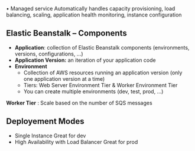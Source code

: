 • Managed service 
	Automatically handles capacity provisioning, load balancing, scaling, application health monitoring, instance configuration

## Elastic Beanstalk – Components

- **Application**: collection of Elastic Beanstalk components (environments, versions, configurations, …) 
- **Application Version:** an iteration of your application code 
- **Environment** 
	- Collection of AWS resources running an application version (only one application version at a time) 
	- Tiers: Web Server Environment Tier & Worker Environment Tier 
	- You can create multiple environments (dev, test, prod, …)

**Worker Tier** : Scale based on the number of SQS messages

## Deployement Modes

- Single Instance Great for dev
- High Availability with Load Balancer Great for prod